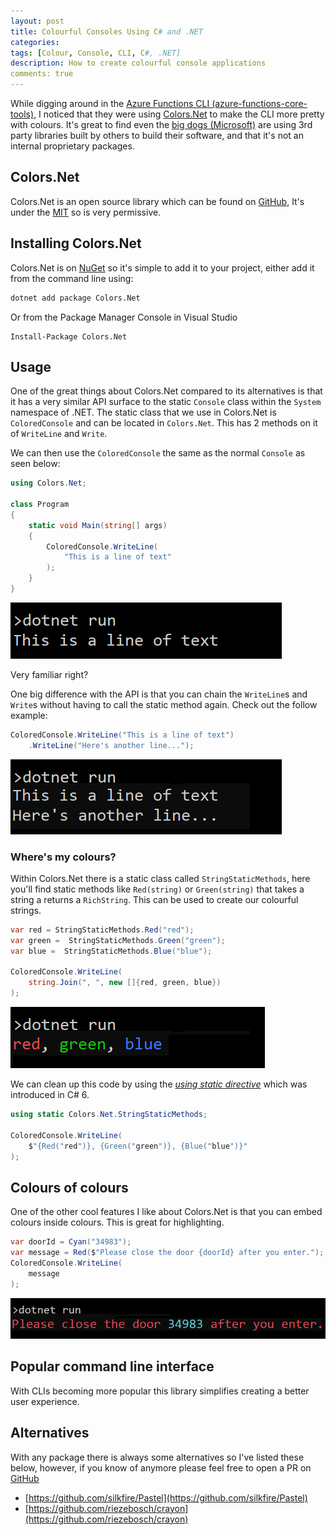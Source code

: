 ```yaml
---
layout: post
title: Colourful Consoles Using C# and .NET
categories:
tags: [Colour, Console, CLI, C#, .NET]
description: How to create colourful console applications
comments: true
---
```


While digging around in the [Azure Functions CLI (azure-functions-core-tools)](https://github.com/Azure/azure-functions-core-tools), I noticed that they were using [Colors.Net](https://www.nuget.org/packages/Colors.Net/) to make the CLI more pretty with colours. It's great to find even the [big dogs (Microsoft)](https://en.wikipedia.org/wiki/Microsoft) are using 3rd party libraries built by others to build their software, and that it's not an internal proprietary packages.

## Colors.Net

Colors.Net is an open source library which can be found on [GitHub](https://github.com/ahmelsayed/Colors.Net), It's under the [MIT](https://tldrlegal.com/license/mit-license) so is very permissive.

## Installing Colors.Net

Colors.Net is on [NuGet](https://www.nuget.org/packages/Colors.Net/) so it's simple to add it to your project, either add it from the command line using:
```bash
dotnet add package Colors.Net
```

Or from the Package Manager Console in Visual Studio
```
Install-Package Colors.Net
```

## Usage

One of the great things about Colors.Net compared to its alternatives is that it has a very similar API surface to the static `Console` class within the `System` namespace of .NET. The static class that we use in Colors.Net is `ColoredConsole` and can be located in `Colors.Net`. This has 2 methods on it of `WriteLine` and `Write`.

We can then use the `ColoredConsole` the same as the normal `Console` as seen below:

```csharp
using Colors.Net;

class Program
{
    static void Main(string[] args)
    {
        ColoredConsole.WriteLine(
            "This is a line of text"
        );
    }
}
```

![line-of-text]

Very familiar right?

One big difference with the API is that you can chain the `WriteLine`s and `Write`s without having to call the static method again. Check out the follow example:

```csharp
ColoredConsole.WriteLine("This is a line of text")
    .WriteLine("Here's another line...");
```

![two-lines-of-text]

### Where's my colours?

Within Colors.Net there is a static class called `StringStaticMethods`, here you'll find static methods like `Red(string)` or `Green(string)` that takes a string a returns a `RichString`. This can be used to create our colourful strings.

```csharp
var red = StringStaticMethods.Red("red");
var green =  StringStaticMethods.Green("green");
var blue =  StringStaticMethods.Blue("blue");

ColoredConsole.WriteLine(
    string.Join(", ", new []{red, green, blue})
);
```

![colour-text-in-console]

We can clean up this code by using the [_using static directive_](https://docs.microsoft.com/en-us/dotnet/csharp/language-reference/keywords/using-static) which was introduced in C# 6.
```csharp
using static Colors.Net.StringStaticMethods;

ColoredConsole.WriteLine(
    $"{Red("red")}, {Green("green")}, {Blue("blue")}"
);
```

## Colours of colours

One of the other cool features I like about Colors.Net is that you can embed colours inside colours. This is great for highlighting.

```csharp
var doorId = Cyan("34983");
var message = Red($"Please close the door {doorId} after you enter.");
ColoredConsole.WriteLine(
    message
);
```
![colour-text-in-console-2]

## Popular command line interface

With CLIs becoming more popular this library simplifies creating a better user experience.

## Alternatives
With any package there is always some alternatives so I've listed these below, however, if you know of anymore please feel free to open a PR on [GitHub](https://github.com/kevbite/kevbite.github.io)

- [https://github.com/silkfire/Pastel](https://github.com/silkfire/Pastel)
- [https://github.com/riezebosch/crayon](https://github.com/riezebosch/crayon)


[line-of-text]: \assets\posts\2019-12-03-colourful-consoles-using-csharp-and-dotnet\colors-net-writeline-example-1.png "Line of text in console"

[two-lines-of-text]: \assets\posts\2019-12-03-colourful-consoles-using-csharp-and-dotnet\colors-net-writeline-example-2.png "Two lines of text in console"

[colour-text-in-console]: \assets\posts\2019-12-03-colourful-consoles-using-csharp-and-dotnet\colors-net-writeline-colours-example-1.png "Colour text in console"

[colour-text-in-console-2]: \assets\posts\2019-12-03-colourful-consoles-using-csharp-and-dotnet\colors-net-writeline-colours-example-2.png "Colour text in console"